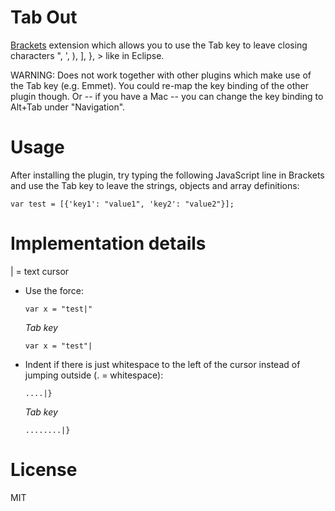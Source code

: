 # Tab Out
[Brackets](http://brackets.io) extension which allows you to use the Tab key to leave closing characters ", ', ), ], }, > like in Eclipse.

WARNING: Does not work together with other plugins which make use of the Tab key (e.g. Emmet). You could re-map the key binding of the other plugin though. Or -- if you have a Mac -- you can change the key binding to Alt+Tab under "Navigation".

# Usage
After installing the plugin, try typing the following JavaScript line in Brackets and use the Tab key to leave the strings, objects and array definitions:

`var test = [{'key1': "value1", 'key2': "value2"}];`

# Implementation details
| = text cursor

* Use the force:
  
  `var x = "test|"`
  
  *Tab key*
  
  `var x = "test"|`


* Indent if there is just whitespace to the left of the cursor instead of jumping outside (. = whitespace):

  `....|}`
  
  *Tab key*
  
  `........|}`

# License
MIT
